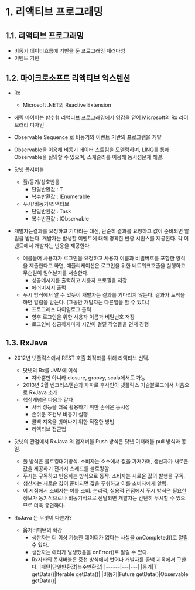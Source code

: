 # 1. 리액티브 프로그래밍


## 1.1. 리액티브 프로그래밍
- 비동기 데이터흐름에 기반을 둔 프로그래밍 패러다임
- 이벤트 기반
    
## 1.2. 마이크로소프트 리액티브 익스텐션
- Rx
    - Microsoft .NET의 Reactive Extension
- 에릭 마이어는 함수형 리액티브 프로그래밍에서 영감을 얻어 Microsoft의 Rx 라이브러리 디자인
- Observable Sequence 로 비동기와 이벤트 기반의 프로그램을 개발
- Observable을 이용해 비동기 데이터 스트림을 모델링하며, LINQ를 통해 Observable을 질의할 수 있으며, 스케쥴러를 이용해 동시성문제 해결.

    
- 닷넷 옵저버블
    - 풀/동기/상호반응
        - 단일반환값 : T
        - 복수반환값 : IEnumerable<T>
    - 푸시/비동기/리액티브
        - 단일반환값 : Task<T>
        - 복수반환값 : IObservable<T>
- 개발자는결과를 요청하고 기다리는 대신, 단순히 결과를 요청하고 값이 준비되면 알림을 받는다. 개발자는 발생할 이벤트에 대해 명확한 반응 시퀀스를 제공한다. 각 이벤트에서 개발자는 반응을 제공한다.
  - 예를들어 사용자가 로그인을 요청하고 사용자 이름과 비밀버호를 포함한 양식을 제출한다고 하면, 애플리케이션은 로그인을 위한 네트워크호출을 실행하고 무슨일이 일어날지를 서술한다.
    - 성공메시지를 출력하고 사용자 프로필을 저장
    - 에러미시지 출력
  - 푸시 방식에서 알 수 있듯이 개발자는 결과를 기다리지 않는다. 결과가 도착을 하면 알림을 받는다. (그동안 개발자는 다른일을 할 수 있다.)
    - 프로그레스 다이얼로그 출력
    - 향후 로그인을 위한 사용자 이름과 비밀번호 저장
    - 로그인에 성공하자마자 시간이 걸릴 작업들을 먼저 진행

## 1.3. RxJava
- 2012년 넷플릭스에서 REST 호출 최적화를 위해 리액티브 선택.
  - 닷넷의 Rx를 JVM에 이식.
    - 자바뿐만 아니라 closure, groovy, scala에서도 가능.
  - 2013년 2월 벤크리스텐슨과 자파르 후사인이 넷플릭스 기술블로그에서 처음으로 RxJava 소개
  - 핵심개념은 다음과 같다
    - 서버 성능을 더욱 활용하기 위한 손쉬운 동시성
    - 손쉬운 조건부 비동기 실행
    - 콜백 지옥을 벗어나기 위한 적절한 방법
    - 리액티브 접근법

- 닷넷의 관점에서 RxJava 의 업저버블 Push 방식은 닷넷 이터러블 pull 방식과 동일.
  - 풀 방식은 블로킹대기방식. 소비자는 소스에서 값을 가져가며, 생산자가 새로운 값을 제공하기 전까지 스레드를 블로킹함.
  - 푸시는 구독하고 반응하는 방식으로 동작. 소비자는 새로운 값의 발행을 구독.
  - 생산자는 새로운 값이 준비되면 값을 푸쉬하고 이를 소비자에게 알림.
  - 이 시점에서 소비자는 이를 소비. 논리적, 실용적 관점에서 푸시 방식은 필요한 정보가 동기적으로나 비동기적으로 전달되면 개발자는 간단히 무시할 수 있으므로 더욱 유연하다.

- RxJava 는 무엇이 다른가?
  - 옵저버패턴의 확장
    - 생산자는 더 이상 가능한 데이터가 없다는 사실을 onCompleted()로 알릴 수 있다.
    - 생산자는 에러가 발생했음을 onError()로 알릴 수 있다.
    - Rx자바의 옵저버블은 중첩 방식에서 벗어나 개발자를 콜백 지옥에서 구한다.
|패턴|단일반환값|복수반환값|
|------|---|---|
|동기|T getData()|Iterable<T> getData()|
|비동기|Future<T> getData()|Observable<T> getData()|